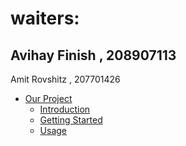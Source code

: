# waiters:
Avihay Finish , 208907113
---
Amit Rovshitz , 207701426

- [Our Project](#our-project)
    - [Introduction](#introduction)
    - [Getting Started](#getting-started)
    - [Usage](#usage)
